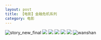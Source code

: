 ```yaml
---
layout: post
title: 【电影】金融危机系列
category: 电影
---
```

![story_new_final](http://s79weexgu.hd-bkt.clouddn.com/img/story_new_final_0322.png)
![](http://s79weexgu.hd-bkt.clouddn.com/img/finance-movie-0319-4.png)
![](http://s79weexgu.hd-bkt.clouddn.com/img/finance-movie-0319-5.png)
![](http://s79weexgu.hd-bkt.clouddn.com/img/finance-movie-0319-1.png)
![](http://s79weexgu.hd-bkt.clouddn.com/img/finance-movie-0319-2.png)
![](http://s79weexgu.hd-bkt.clouddn.com/img/finance-movie-0319-3.png)
![wanshan](http://s79weexgu.hd-bkt.clouddn.com/img/wanshan.png)
